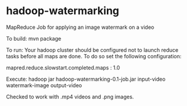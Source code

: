 hadoop-watermarking
===================

MapReduce Job for applying an image watermark on a video

To build:
mvn package

To run:
Your hadoop cluster should be configured not to launch reduce tasks before all maps are done.
To do so set the following configuration:

mapred.reduce.slowstart.completed.maps : 1.0

Execute:
hadoop jar hadoop-watermarking-0.1-job.jar input-video watermark-image output-video

Checked to work with .mp4 videos and .png images.
